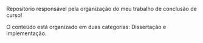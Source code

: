 Repositório responsável pela organização do meu trabalho de conclusão de curso!

O conteúdo está organizado em duas categorias: Dissertação e implementação.


